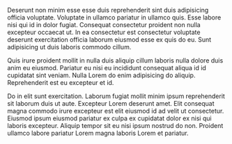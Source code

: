 Deserunt non minim esse esse duis reprehenderit sint duis adipisicing officia voluptate. Voluptate in ullamco pariatur in ullamco quis. Esse labore nisi qui id in dolor fugiat. Consequat consectetur proident non nulla excepteur occaecat ut. In ea consectetur est consectetur voluptate deserunt exercitation officia laborum eiusmod esse ex quis do eu. Sunt adipisicing ut duis laboris commodo cillum.

Quis irure proident mollit in nulla duis aliquip cillum laboris nulla dolore duis anim eu eiusmod. Pariatur eu nisi eu incididunt consequat aliqua id id cupidatat sint veniam. Nulla Lorem do enim adipisicing do aliquip. Reprehenderit est eu excepteur et id.

Do in elit sunt exercitation. Laborum fugiat mollit minim ipsum reprehenderit sit laborum duis ut aute. Excepteur Lorem deserunt amet. Elit consequat magna commodo irure excepteur est elit eiusmod id ad velit ut consectetur. Eiusmod ipsum eiusmod pariatur ex culpa ex cupidatat dolor ex nisi qui laboris excepteur. Aliquip tempor sit eu nisi ipsum nostrud do non. Proident ullamco labore pariatur Lorem magna laboris Lorem et pariatur.